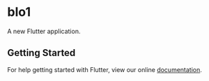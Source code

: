 # blo1

A new Flutter application.

## Getting Started

For help getting started with Flutter, view our online
[documentation](http://flutter.io/).
